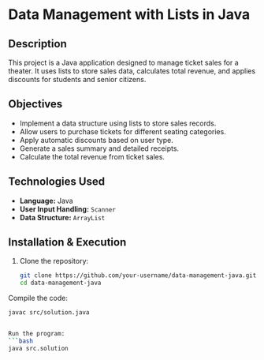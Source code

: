 # Data Management with Lists in Java

## Description
This project is a Java application designed to manage ticket sales for a theater. It uses lists to store sales data, calculates total revenue, and applies discounts for students and senior citizens.

## Objectives
- Implement a data structure using lists to store sales records.
- Allow users to purchase tickets for different seating categories.
- Apply automatic discounts based on user type.
- Generate a sales summary and detailed receipts.
- Calculate the total revenue from ticket sales.

## Technologies Used
- **Language:** Java
- **User Input Handling:** `Scanner`
- **Data Structure:** `ArrayList`

## Installation & Execution
1. Clone the repository:
   ```bash
   git clone https://github.com/your-username/data-management-java.git
   cd data-management-java


Compile the code:
 ```bash
javac src/solution.java


Run the program:
 ```bash
java src.solution

